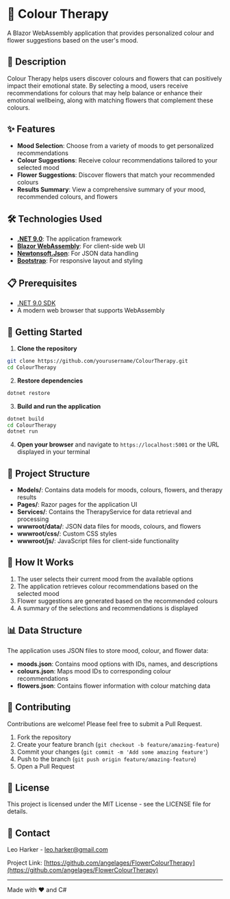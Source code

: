 # 🎨 Colour Therapy

A Blazor WebAssembly application that provides personalized colour and flower suggestions based on the user's mood.

## 📝 Description

Colour Therapy helps users discover colours and flowers that can positively impact their emotional state. By selecting a mood, users receive recommendations for colours that may help balance or enhance their emotional wellbeing, along with matching flowers that complement these colours.

## ✨ Features

- **Mood Selection**: Choose from a variety of moods to get personalized recommendations
- **Colour Suggestions**: Receive colour recommendations tailored to your selected mood
- **Flower Suggestions**: Discover flowers that match your recommended colours
- **Results Summary**: View a comprehensive summary of your mood, recommended colours, and flowers

## 🛠️ Technologies Used

- **[.NET 9.0](https://dotnet.microsoft.com/)**: The application framework
- **[Blazor WebAssembly](https://dotnet.microsoft.com/apps/aspnet/web-apps/blazor)**: For client-side web UI
- **[Newtonsoft.Json](https://www.newtonsoft.com/json)**: For JSON data handling
- **[Bootstrap](https://getbootstrap.com/)**: For responsive layout and styling

## 📋 Prerequisites

- [.NET 9.0 SDK](https://dotnet.microsoft.com/download)
- A modern web browser that supports WebAssembly

## 🚀 Getting Started

1. **Clone the repository**

```bash
git clone https://github.com/yourusername/ColourTherapy.git
cd ColourTherapy
```

2. **Restore dependencies**

```bash
dotnet restore
```

3. **Build and run the application**

```bash
dotnet build
cd ColourTherapy
dotnet run
```

4. **Open your browser** and navigate to `https://localhost:5001` or the URL displayed in your terminal

## 📂 Project Structure

- **Models/**: Contains data models for moods, colours, flowers, and therapy results
- **Pages/**: Razor pages for the application UI
- **Services/**: Contains the TherapyService for data retrieval and processing
- **wwwroot/data/**: JSON data files for moods, colours, and flowers
- **wwwroot/css/**: Custom CSS styles
- **wwwroot/js/**: JavaScript files for client-side functionality

## 🧩 How It Works

1. The user selects their current mood from the available options
2. The application retrieves colour recommendations based on the selected mood
3. Flower suggestions are generated based on the recommended colours
4. A summary of the selections and recommendations is displayed

## 📊 Data Structure

The application uses JSON files to store mood, colour, and flower data:

- **moods.json**: Contains mood options with IDs, names, and descriptions
- **colours.json**: Maps mood IDs to corresponding colour recommendations
- **flowers.json**: Contains flower information with colour matching data

## 🤝 Contributing

Contributions are welcome! Please feel free to submit a Pull Request.

1. Fork the repository
2. Create your feature branch (`git checkout -b feature/amazing-feature`)
3. Commit your changes (`git commit -m 'Add some amazing feature'`)
4. Push to the branch (`git push origin feature/amazing-feature`)
5. Open a Pull Request

## 📄 License

This project is licensed under the MIT License - see the LICENSE file for details.

## 📧 Contact

Leo Harker - leo.harker@gmail.com

Project Link: [https://github.com/angelages/FlowerColourTherapy](https://github.com/angelages/FlowerColourTherapy)

---

Made with ❤️ and C#
